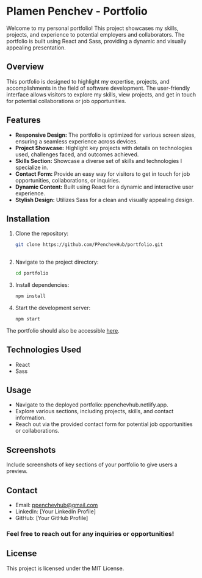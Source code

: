 # Plamen Penchev - Portfolio

Welcome to my personal portfolio! This project showcases my skills, projects, and experience to potential employers and collaborators. The portfolio is built using React and Sass, providing a dynamic and visually appealing presentation.

## Overview

This portfolio is designed to highlight my expertise, projects, and accomplishments in the field of software development. The user-friendly interface allows visitors to explore my skills, view projects, and get in touch for potential collaborations or job opportunities.

## Features

- **Responsive Design:** The portfolio is optimized for various screen sizes, ensuring a seamless experience across devices.
- **Project Showcase:** Highlight key projects with details on technologies used, challenges faced, and outcomes achieved.
- **Skills Section:** Showcase a diverse set of skills and technologies I specialize in.
- **Contact Form:** Provide an easy way for visitors to get in touch for job opportunities, collaborations, or inquiries.
- **Dynamic Content:** Built using React for a dynamic and interactive user experience.
- **Stylish Design:** Utilizes Sass for a clean and visually appealing design.

## Installation

1. Clone the repository:

   ```bash
   git clone https://github.com/PPenchevHub/portfolio.git
    
2. Navigate to the project directory:

    ```bash
    cd portfolio
    
3. Install dependencies:

    ```bash
    npm install

4. Start the development server:

    ```bash
   npm start
    
The portfolio should also be accessible 
[here](https://ppenchevhub.netlify.app).

## Technologies Used
  * React 
  * Sass


## Usage

  * Navigate to the deployed portfolio: ppenchevhub.netlify.app.
  * Explore various sections, including projects, skills, and contact information.
  * Reach out via the provided contact form for potential job opportunities or collaborations.
  
## Screenshots
Include screenshots of key sections of your portfolio to give users a preview.

## Contact
* Email: ppenchevhub@gmail.com
* LinkedIn: [Your LinkedIn Profile]
* GitHub: [Your GitHub Profile]
### Feel free to reach out for any inquiries or opportunities!

## License
This project is licensed under the MIT License.